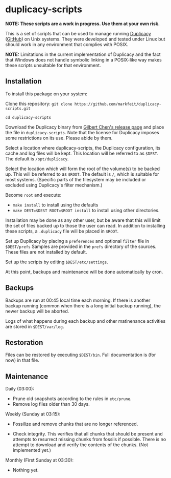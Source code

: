 # duplicacy-scripts

**NOTE:  These scripts are a work in progress.  Use them at your own risk.**

This is a set of scripts that can be used to manage running
[Duplicacy](https://duplicacy.com)
([GitHub](https://github.com/gilbertchen/duplicacy)) on Unix systems.
They were developed and tested under Linux but should work in any
environment that complies with POSIX.

**NOTE:** Limitations in the current implementation of Duplicacy and
the fact that Windows does not handle symbolic linking in a POSIX-like
way makes these scripts unsuitable for that environment.


## Installation

To install this package on your system:

Clone this repository:  `git clone https://github.com/markfeit/duplicacy-scripts.git`

`cd duplicacy-scripts`

Download the Duplicacy binary from [Gilbert Chen's release
page](https://github.com/gilbertchen/duplicacy/releases) and place the
file in `duplicacy-scripts`.  Note that the license for Duplicacy
imposes some restrictions on its use.  Please abide by them.

Select a location where duplicacy-scripts, the Duplicacy
configuration, its cache and log files will be kept.  This location
will be referred to as `$DEST`.  The default is `/opt/duplicacy`.

Select the location which will form the root of the volume(s) to be
backed up.  This will be referred to as `$ROOT`.  The default is `/`,
which is suitable for most systems.  (Specific parts of the filesystem
may be included or excluded using Duplicacy's filter mechanism.)

Become `root` and execute:

 * `make install` to install using the defaults
 * `make DEST=$DEST ROOT=$ROOT install` to install using other directories.

Installation may be done as any other user, but be aware that this
will limit the set of files backed up to those the user can read.  In
addition to installing these scripts, a `.duplicacy` file will be
placed in `$ROOT`.

Set up Duplicacy by placing a `preferences` and optional `filter` file
in `$DEST/prefs` Samples are provided in the `prefs` directory of the
sources.  These files are not installed by default.

Set up the scripts by editing `$DEST/etc/settings`.

At this point, backups and maintenance will be done automatically by
cron.


## Backups

Backups are run at 00:45 local time each morning.  If there is another
backup running (common when there is a long initial backup running),
the newer backup will be aborted.

Logs of what happens during each backup and other matinenance
activities are stored in `$DEST/var/log`.


## Restoration

Files can be restored by executing `$DEST/bin`.  Full documentation is
(for now) in that file.


## Maintenance

Daily (03:00):

 * Prune old snapshots according to the rules in `etc/prune`.
 * Remove log files older than 30 days.

Weekly (Sunday at 03:15):

 * Fossilize and remove chunks that are no longer referenced.
 
 * Check integrity.  This verifies that all chunks that should be
   present and attempts to resurrect missing chunks from fossils if
   possible. There is no attempt to download and verify the contents
   of the chunks.  (Not implemented yet.)

Monthly (First Sunday at 03:30):

 * Nothing yet.
